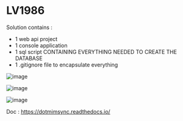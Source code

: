 # LV1986

Solution contains : 
- 1 web api project
- 1 console application
- 1 sql script CONTAINING EVERYTHING NEEDED TO CREATE THE DATABASE
- 1 .gitignore file to encapsulate everything


![image](https://user-images.githubusercontent.com/4592555/198092130-d12384b4-c5a6-4c80-b76f-010c6c5480f3.png)

![image](https://user-images.githubusercontent.com/4592555/198092423-f27c0dbc-c2c9-4a46-a594-f1b95ebd53ad.png)

![image](https://user-images.githubusercontent.com/4592555/198092520-8e72628f-39d4-4433-9552-bbe2d5de8ca8.png)

Doc : https://dotmimsync.readthedocs.io/ 
